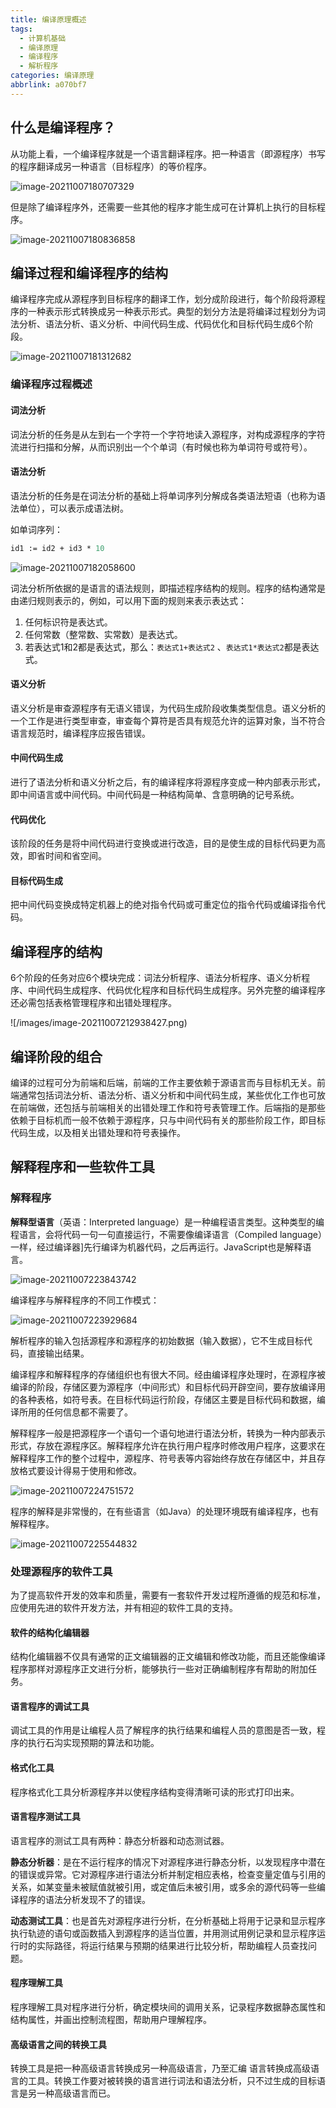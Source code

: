 ```yaml
---
title: 编译原理概述
tags:
  - 计算机基础
  - 编译原理
  - 编译程序
  - 解析程序
categories: 编译原理
abbrlink: a070bf7
---
```


## 什么是编译程序？

从功能上看，一个编译程序就是一个语言翻译程序。把一种语言（即源程序）书写的程序翻译成另一种语言（目标程序）的等价程序。

![image-20211007180707329](/images/image-20211007180707329.png)

但是除了编译程序外，还需要一些其他的程序才能生成可在计算机上执行的目标程序。

![image-20211007180836858](/images/image-20211007180836858.png)

## 编译过程和编译程序的结构

编译程序完成从源程序到目标程序的翻译工作，划分成阶段进行，每个阶段将源程序的一种表示形式转换成另一种表示形式。典型的划分方法是将编译过程划分为词法分析、语法分析、语义分析、中间代码生成、代码优化和目标代码生成6个阶段。

![image-20211007181312682](/images/image-20211007181312682.png)

### 编译程序过程概述

#### 词法分析

词法分析的任务是从左到右一个字符一个字符地读入源程序，对构成源程序的字符流进行扫描和分解，从而识别出一个个单词（有时候也称为单词符号或符号）。

#### 语法分析

语法分析的任务是在词法分析的基础上将单词序列分解成各类语法短语（也称为语法单位），可以表示成语法树。

如单词序列：

```pascal
id1 := id2 + id3 * 10
```

![image-20211007182058600](/images/image-20211007182058600.png)

词法分析所依据的是语言的语法规则，即描述程序结构的规则。程序的结构通常是由递归规则表示的，例如，可以用下面的规则来表示表达式：

1. 任何标识符是表达式。
2. 任何常数（整常数、实常数）是表达式。
3. 若表达式1和2都是表达式，那么：`表达式1+表达式2` 、`表达式1*表达式2`都是表达式。

#### 语义分析

语义分析是审查源程序有无语义错误，为代码生成阶段收集类型信息。语义分析的一个工作是进行类型审查，审查每个算符是否具有规范允许的运算对象，当不符合语言规范时，编译程序应报告错误。

#### 中间代码生成

进行了语法分析和语义分析之后，有的编译程序将源程序变成一种内部表示形式，即中间语言或中间代码。中间代码是一种结构简单、含意明确的记号系统。

#### 代码优化

该阶段的任务是将中间代码进行变换或进行改造，目的是使生成的目标代码更为高效，即省时间和省空间。

#### 目标代码生成

把中间代码变换成特定机器上的绝对指令代码或可重定位的指令代码或编译指令代码。

## 编译程序的结构

6个阶段的任务对应6个模块完成：词法分析程序、语法分析程序、语义分析程序、中间代码生成程序、代码优化程序和目标代码生成程序。另外完整的编译程序还必需包括表格管理程序和出错处理程序。

![/images/image-20211007212938427.png)

## 编译阶段的组合

编译的过程可分为前端和后端，前端的工作主要依赖于源语言而与目标机无关。前端通常包括词法分析、语法分析、语义分析和中间代码生成，某些优化工作也可放在前端做，还包括与前端相关的出错处理工作和符号表管理工作。后端指的是那些依赖于目标机而一般不依赖于源程序，只与中间代码有关的那些阶段工作，即目标代码生成，以及相关出错处理和符号表操作。

## 解释程序和一些软件工具

### 解释程序

**解释型语言**（英语：Interpreted language）是一种编程语言类型。这种类型的编程语言，会将代码一句一句直接运行，不需要像编译语言（Compiled language）一样，经过编译器]先行编译为机器代码，之后再运行。JavaScript也是解释语言。

![image-20211007223843742](/images/image-20211007223843742.png)

编译程序与解释程序的不同工作模式：

![image-20211007223929684](/images/image-20211007223929684.png)

解析程序的输入包括源程序和源程序的初始数据（输入数据），它不生成目标代码，直接输出结果。

编译程序和解释程序的存储组织也有很大不同。经由编译程序处理时，在源程序被编译的阶段，存储区要为源程序（中间形式）和目标代码开辟空间，要存放编译用的各种表格，如符号表。在目标代码运行阶段，存储区主要是目标代码和数据，编译所用的任何信息都不需要了。

解释程序一般是把源程序一个语句一个语句地进行语法分析，转换为一种内部表示形式，存放在源程序区。解释程序允许在执行用户程序时修改用户程序，这要求在解释程序工作的整个过程中，源程序、符号表等内容始终存放在存储区中，并且存放格式要设计得易于使用和修改。

![image-20211007224751572](/images/image-20211007224751572.png)

程序的解释是非常慢的，在有些语言（如Java）的处理环境既有编译程序，也有解释程序。

![image-20211007225544832](/images/image-20211007225544832.png)

### 处理源程序的软件工具

为了提高软件开发的效率和质量，需要有一套软件开发过程所遵循的规范和标准，应使用先进的软件开发方法，并有相迎的软件工具的支持。

#### 软件的结构化编辑器

结构化编辑器不仅具有通常的正文编辑器的正文编辑和修改功能，而且还能像编译程序那样对源程序正文进行分析，能够执行一些对正确编制程序有帮助的附加任务。

#### 语言程序的调试工具

调试工具的作用是让编程人员了解程序的执行结果和编程人员的意图是否一致，程序的执行石沟实现预期的算法和功能。

#### 格式化工具

程序格式化工具分析源程序并以使程序结构变得清晰可读的形式打印出来。

#### 语言程序测试工具

语言程序的测试工具有两种：静态分析器和动态测试器。

**静态分析器**：是在不运行程序的情况下对源程序进行静态分析，以发现程序中潜在的错误或异常。它对源程序进行语法分析并制定相应表格，检查变量定值与引用的关系，如某变量未被赋值就被引用，或定值后未被引用，或多余的源代码等一些编译程序的语法分析发现不了的错误。

**动态测试工具**：也是首先对源程序进行分析，在分析基础上将用于记录和显示程序执行轨迹的语句或函数插入到源程序的适当位置，并用测试用例记录和显示程序运行时的实际路径，将运行结果与预期的结果进行比较分析，帮助编程人员查找问题。

#### 程序理解工具

程序理解工具对程序进行分析，确定模块间的调用关系，记录程序数据静态属性和结构属性，并画出控制流程图，帮助用户理解程序。

#### 高级语言之间的转换工具

转换工具是把一种高级语言转换成另一种高级语言，乃至汇编 语言转换成高级语言的工具。转换工作要对被转换的语言进行词法和语法分析，只不过生成的目标语言是另一种高级语言而已。

